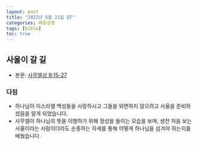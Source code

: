 ```yaml
---
layout: post
title: "2022년 5월 21일 QT"
categories: 매일성경
tags: [bible]
toc: true
---
```


## 사울이 갈 길
- 본문: [사무엘상 9:15-27](https://www.bskorea.or.kr/bible/korbibReadpage.php?version=SAENEW&book=1sa&chap=9&sec=15&cVersion=&fontSize=15px&fontWeight=normal#focus)

### 다짐
- 하나님이 이스라엘 백성들을 사랑하시고 그들을 외면하지 않으려고 사울을 준비하셨음을 알게 되었습니다.
- 사무엘이 하나님의 뜻을 이행하기 위해 정성을 들이는 모습을 보며, 생전 처음 보는 사울이라는 사람이더라도 순종하는 자세를 통해 어떻게 하나님을 섬겨야 하는지를 배웠습니다.
